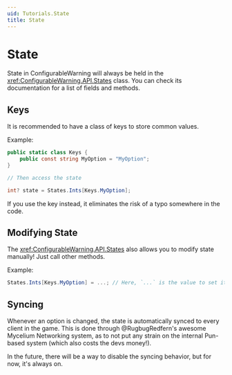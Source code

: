 ```yaml
---
uid: Tutorials.State
title: State
---
```


# State

State in ConfigurableWarning will always be held in the
<xref:ConfigurableWarning.API.States> class. You can check its
documentation for a list of fields and methods.

## Keys

It is recommended to have a class of keys to store common values.

Example:

```cs
public static class Keys {
    public const string MyOption = "MyOption";
}

// Then access the state

int? state = States.Ints[Keys.MyOption];
```

If you use the key instead, it eliminates the risk of a typo somewhere in the code.

## Modifying State

The <xref:ConfigurableWarning.API.States> also allows you to modify state
manually! Just call other methods.

Example:

```cs
States.Ints[Keys.MyOption] = ...; // Here, `...` is the value to set it to.
```

## Syncing

Whenever an option is changed, the state is automatically synced to every
client in the game. This is done through @RugbugRedfern's awesome Mycelium Networking system,
as to not put any strain on the internal Pun-based system (which also costs the devs money!).

In the future, there will be a way to disable the syncing behavior, but for now, it's always on.
